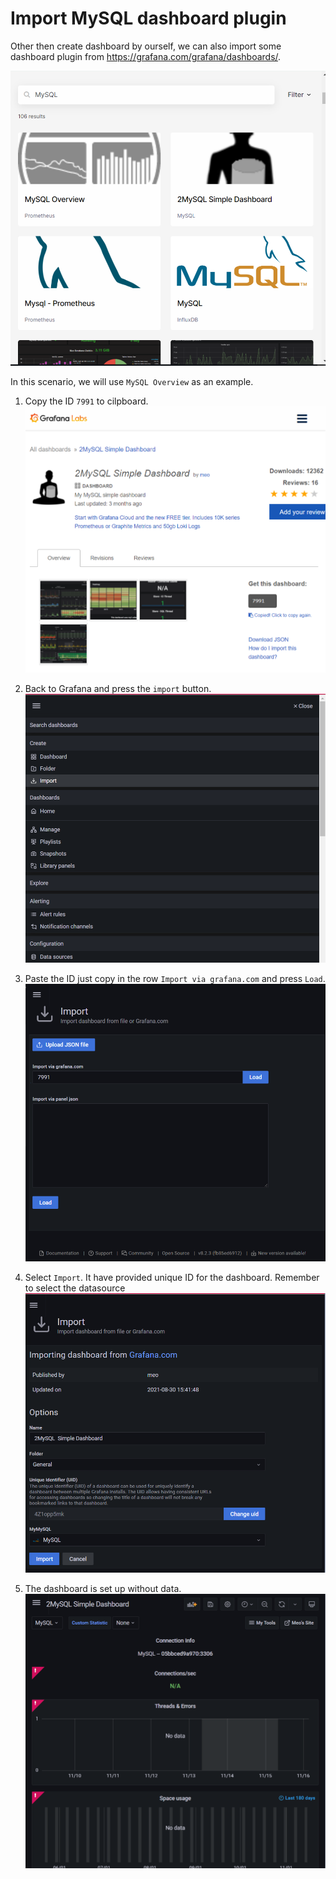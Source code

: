 # Import MySQL dashboard plugin

Other then create dashboard by ourself, we can also import some dashboard plugin from https://grafana.com/grafana/dashboards/.

![GrafanadashboardTemplate](./assets/step4-1.png)

In this scenario, we will use `MySQL Overview` as an example.
1. Copy the ID `7991` to cilpboard.
![GrafanadashboardTemplate](./assets/step4-2.png)

2. Back to Grafana and press the `import` button.
![GrafanadashboardTemplate](./assets/step4-3.png)

3. Paste the ID just copy in the row `Import via grafana.com` and press `Load`.
![GrafanadashboardTemplate](./assets/step4-4.png)

4. Select `Import`. It have provided unique ID for the dashboard. Remember to select the datasource
![GrafanadashboardTemplate](./assets/step4-5.png)

5. The dashboard is set up without data.
![GrafanadashboardTemplate](./assets/step4-6.png)

